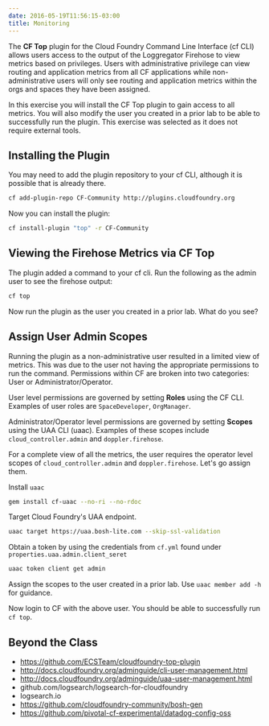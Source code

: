 ```yaml
---
date: 2016-05-19T11:56:15-03:00
title: Monitoring
---
```


The **CF Top** plugin for the Cloud Foundry Command Line Interface (cf CLI) allows users access to the output of the Loggregator Firehose to view metrics based on privileges. Users with administrative privilege can view routing and application metrics from all CF applications while non-administrative users will only see routing and application metrics within the orgs and spaces they have been assigned.

In this exercise you will install the CF Top plugin to gain access to all metrics. You will also modify the user you created in a prior lab to be able to successfully run the plugin.  This exercise was selected as it does not require external tools.

## Installing the Plugin

You may need to add the plugin repository to your cf CLI, although it is possible that is already there.

```sh
cf add-plugin-repo CF-Community http://plugins.cloudfoundry.org
```

Now you can install the plugin:

```sh
cf install-plugin "top" -r CF-Community
```

## Viewing the Firehose Metrics via CF Top

The plugin added a command to your cf cli.  Run the following as the admin user to see the firehose output:

```sh
cf top
```

Now run the plugin as the user you created in a prior lab. What do you see?

## Assign User Admin Scopes

Running the plugin as a non-administrative user resulted in a limited view of metrics. This was due to the user not having the appropriate permissions to run the command. Permissions within CF are broken into two categories: User or Administrator/Operator.

User level permissions are governed by setting **Roles** using the CF CLI. Examples of user roles are `SpaceDeveloper`, `OrgManager`.

Administrator/Operator level permissions are governed by setting **Scopes** using the UAA CLI (uaac). Examples of these scopes include `cloud_controller.admin` and `doppler.firehose`.

For a complete view of all the metrics, the user requires the operator level scopes of `cloud_controller.admin` and `doppler.firehose`. Let's go assign them.

Install `uaac`
```sh
gem install cf-uaac --no-ri --no-rdoc
```

Target Cloud Foundry's UAA endpoint.
```sh
uaac target https://uaa.bosh-lite.com --skip-ssl-validation
```

Obtain a token by using the credentials from `cf.yml` found under `properties.uaa.admin.client_seret`
```sh
uaac token client get admin
```
Assign the scopes to the user created in a prior lab. Use `uaac member add -h` for guidance.

Now login to CF with the above user. You should be able to successfully run `cf top`.


## Beyond the Class

* https://github.com/ECSTeam/cloudfoundry-top-plugin
* http://docs.cloudfoundry.org/adminguide/cli-user-management.html
* http://docs.cloudfoundry.org/adminguide/uaa-user-management.html
* github.com/logsearch/logsearch-for-cloudfoundry
* logsearch.io
* https://github.com/cloudfoundry-community/bosh-gen
* https://github.com/pivotal-cf-experimental/datadog-config-oss
